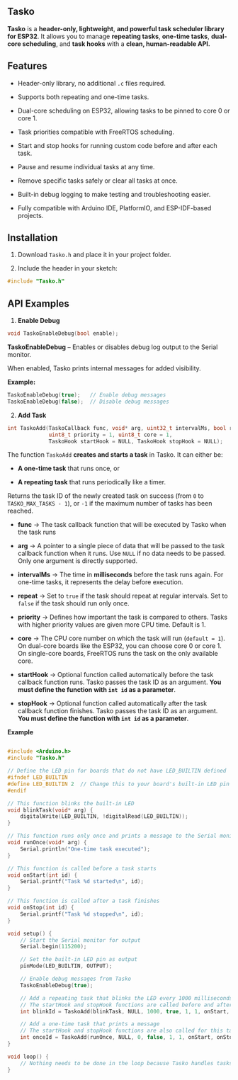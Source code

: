 ## Tasko

**Tasko** is a **header-only, lightweight**, **and powerful task scheduler library for ESP32**. It allows you to manage **repeating tasks**, **one-time tasks**, **dual-core scheduling**, and **task hooks** with a **clean, human-readable API.**

## Features

- Header-only library, no additional `.c` files required.

- Supports both repeating and one-time tasks.

- Dual-core scheduling on ESP32, allowing tasks to be pinned to core 0 or core 1.

- Task priorities compatible with FreeRTOS scheduling.

- Start and stop hooks for running custom code before and after each task.

- Pause and resume individual tasks at any time.

- Remove specific tasks safely or clear all tasks at once.

- Built-in debug logging to make testing and troubleshooting easier.

- Fully compatible with Arduino IDE, PlatformIO, and ESP-IDF-based projects.

## Installation

1. Download `Tasko.h` and place it in your project folder.

2. Include the header in your sketch:
```cpp
#include "Tasko.h"
```

## API Examples
1. **Enable Debug**
```c
void TaskoEnableDebug(bool enable);
```

**TaskoEnableDebug** – Enables or disables debug log output to the Serial monitor.

When enabled, Tasko prints internal messages for added visibility.

**Example:**
```c
TaskoEnableDebug(true);   // Enable debug messages
TaskoEnableDebug(false);  // Disable debug messages
```

2. **Add Task**
```c
int TaskoAdd(TaskoCallback func, void* arg, uint32_t intervalMs, bool repeat,
             uint8_t priority = 1, uint8_t core = 1,
             TaskoHook startHook = NULL, TaskoHook stopHook = NULL);
```


The function `TaskoAdd` **creates and starts a task** in Tasko. It can either be:

- **A one-time task** that runs once, or

- **A repeating task** that runs periodically like a timer.

Returns the task ID of the newly created task on success (from `0` to `TASKO_MAX_TASKS - 1`), or `-1` if the maximum number of tasks has been reached.

- **func** → The task callback function that will be executed by Tasko when the task runs

- **arg** → A pointer to a single piece of data that will be passed to the task callback function when it runs. Use `NULL` if no data needs to be passed. Only one argument is directly supported.

- **intervalMs** → The time in **milliseconds** before the task runs again. For one-time tasks, it represents the delay before execution.

- **repeat** → Set to `true` if the task should repeat at regular intervals. Set to `false` if the task should run only once.

- **priority** → Defines how important the task is compared to others. Tasks with higher priority values are given more CPU time. Default is 1.

- **core** → The CPU core number on which the task will run (`default = 1`). On dual-core boards like the ESP32, you can choose core 0 or core 1. On single-core boards, FreeRTOS runs the task on the only available core.

- **startHook** → Optional function called automatically before the task callback function runs. Tasko passes the task ID as an argument. **You must define the function with `int id` as a parameter**.

- **stopHook** → Optional function called automatically after the task callback function finishes. Tasko passes the task ID as an argument. **You must define the function with `int id` as a parameter**.

**Example**

```c

#include <Arduino.h>
#include "Tasko.h"

// Define the LED pin for boards that do not have LED_BUILTIN defined
#ifndef LED_BUILTIN
#define LED_BUILTIN 2  // Change this to your board's built-in LED pin if necessary
#endif

// This function blinks the built-in LED
void blinkTask(void* arg) {
    digitalWrite(LED_BUILTIN, !digitalRead(LED_BUILTIN));
}

// This function runs only once and prints a message to the Serial monitor
void runOnce(void* arg) {
    Serial.println("One-time task executed");
}

// This function is called before a task starts
void onStart(int id) {
    Serial.printf("Task %d started\n", id);
}

// This function is called after a task finishes
void onStop(int id) {
    Serial.printf("Task %d stopped\n", id);
}

void setup() {
    // Start the Serial monitor for output
    Serial.begin(115200);

    // Set the built-in LED pin as output
    pinMode(LED_BUILTIN, OUTPUT);

    // Enable debug messages from Tasko
    TaskoEnableDebug(true);

    // Add a repeating task that blinks the LED every 1000 milliseconds
    // The startHook and stopHook functions are called before and after each execution
    int blinkId = TaskoAdd(blinkTask, NULL, 1000, true, 1, 1, onStart, onStop);

    // Add a one-time task that prints a message
    // The startHook and stopHook functions are also called for this task
    int onceId = TaskoAdd(runOnce, NULL, 0, false, 1, 1, onStart, onStop);
}

void loop() {
    // Nothing needs to be done in the loop because Tasko handles tasks automatically
}


```
